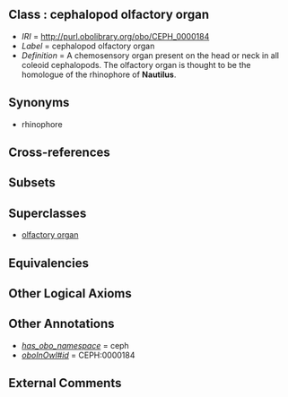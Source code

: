 
## Class : cephalopod olfactory organ

 * *IRI* = http://purl.obolibrary.org/obo/CEPH_0000184
 * *Label* = cephalopod olfactory organ
 * *Definition* = A chemosensory organ present on the head or neck in all coleoid cephalopods. The olfactory organ is thought to be the homologue of the rhinophore of <strong>Nautilus</strong>.

## Synonyms

 * rhinophore

## Cross-references


## Subsets


## Superclasses

 * [olfactory organ](../../UBERON/68/UBERON_0002268.md)

## Equivalencies


## Other Logical Axioms


## Other Annotations

 * *[has_obo_namespace](../../ce/oboInOwl#hasOBONamespace.md)* = ceph
 * *[oboInOwl#id](../../id/oboInOwl#id.md)* = CEPH:0000184

## External Comments

